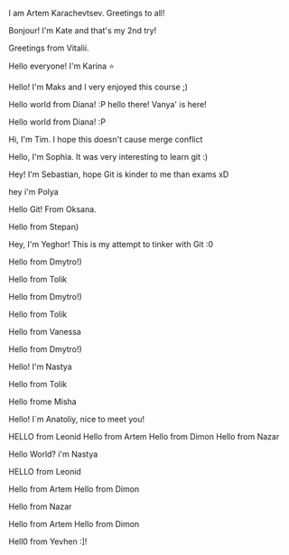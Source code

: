 I am Artem Karachevtsev.
Greetings to all!








Bonjour! I'm Kate and that's my 2nd try!

Greetings from Vitalii.

Hello everyone! I'm Karina :star:

Hello! I'm Maks and I very enjoyed this course ;)

Hello world from Diana! :P
hello there! Vanya' is here!


Hello world from Diana! :P

Hi, I'm Tim. I hope this doesn't cause merge conflict

Hello, I'm Sophia. It was very interesting to learn git :)

Hey! I'm Sebastian, hope Git is kinder to me than exams xD

hey i'm Polya 


Hello Git! From Oksana.

Hello from Stepan)

Hey, I'm Yeghor! This is my attempt to tinker with Git :0


Hello from Dmytro!)


Hello from Tolik


Hello from Dmytro!)


Hello from Tolik

Hello from Vanessa

Hello from Dmytro!)

Hello! I'm Nastya

Hello from Tolik

Hello frome Misha

Hello! I`m Anatoliy, nice to meet you!



HELLO from Leonid
Hello from Artem
Hello from Dimon
Hello from Nazar


Hello World? i'm Nastya


HELLO from Leonid

Hello from Artem
Hello from Dimon

Hello from Nazar


Hello from Artem
Hello from Dimon

Hell0 from Yevhen :]!

